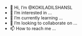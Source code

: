 - 👋 Hi, I’m @KOKILADILSHANSL
- 👀 I’m interested in ...
- 🌱 I’m currently learning ...
- 💞️ I’m looking to collaborate on ...
- 📫 How to reach me ...

<!---
KOKILADILSHANSL/KOKILADILSHANSL is a ✨ special ✨ repository because its `README.md` (this file) appears on your GitHub profile.
You can click the Preview link to take a look at your changes.
--->
